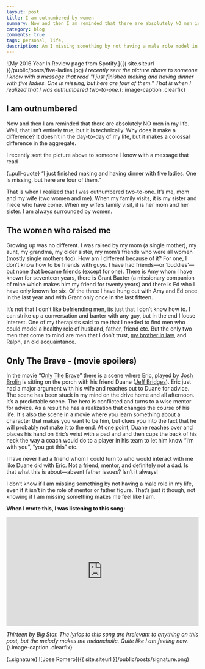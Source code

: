 ```yaml
---
layout: post
title: I am outnumbered by women
summary: Now and then I am reminded that there are absolutely NO men in my life. Well, that isn’t entirely true, but it is technically. Why does it make a difference? It doesn’t in the day-to-day of my life, but it makes a colossal difference in the aggregate.
category: blog
comments: true
tags: personal, life,
description: Am I missing something by not having a male role model in my life?
---
```


![My 2016 Year In Review page from Spotify.]({{ site.siteurl }}/public/posts/five-ladies.jpg)
*I recently sent the picture above to someone I know with a message that read "I just finished making and having dinner with five ladies. One is missing, but here are four of them." That is when I realized that I was outnumbered two-to-one.*{:.image-caption .clearfix}

## I am outnumbered
Now and then I am reminded that there are absolutely NO men in my life. Well, that isn’t entirely true, but it is technically. Why does it make a difference? It doesn’t in the day-to-day of my life, but it makes a colossal difference in the aggregate.

I recently sent the picture above to someone I know with a message that read

{:.pull-quote}
“I just finished making and having dinner with five ladies. One is missing, but here are four of them.”

That is when I realized that I was outnumbered two-to-one. It’s me, mom and my wife (two women and me). When my family visits, it is my sister and niece who have come. When my wife’s family visit, it is her mom and her sister. I am always surrounded by women.

## The women who raised me
Growing up was no different. I was raised by my mom (a single mother), my aunt, my grandma, my older sister, my mom’s friends who were all women (mostly single mothers too). How am I different because of it? For one, I don’t know how to be friends with guys. I have had friends—or ‘buddies’—but none that became friends (except for one). There is Amy whom I have known for seventeen years, there is Grant Baxter (a missionary companion of mine which makes him my friend for twenty years) and there is Ed who I have only known for six. Of the three I have hung out with Amy and Ed once in the last year and with Grant only once in the last fifteen.

It’s not that I don’t like befriending men, its just that I don’t know how to. I can strike up a conversation and banter with any guy, but in the end I loose interest. One of my therapists said to me that I needed to find men who could model a healthy role of husband, father, friend etc. But the only two men that come to mind are men that I don’t trust, [my brother in law](http://martyromero.me/my-brother-in-law-makes-me-nervous), and Ralph, an old acquaintance.

## Only The Brave - (movie spoilers)
In the movie “[Only The Brave](http://www.imdb.com/title/tt3829920/)” there is a scene where Eric, played by [Josh Brolin](http://www.imdb.com/name/nm0000982/?ref_=tt_cl_t1) is sitting on the porch with his friend Duane ([Jeff Bridges](http://www.imdb.com/name/nm0000313/?ref_=tt_cl_t3)). Eric just had a major argument with his wife and reaches out to Duane for advice. The scene has been stuck in my mind on the drive home and all afternoon. It’s a predictable scene. The hero is conflicted and turns to a wise mentor for advice. As a result he has a realization that changes the course of his life. It's also the scene in a movie where you learn something about a character that makes you want to be him, but clues you into the fact that he will probably not make it to the end. At one point, Duane reaches over and places his hand on Eric’s wrist with a pad and and then cups the back of his neck the way a coach would do to a player in his team to let him know “I’m with you”, “you got this” etc.

I have never had a friend whom I could turn to who would interact with me like Duane did with Eric. Not a friend, mentor, and definitely not a dad. Is that what this is about—absent father issues? Isn’t it always!

I don’t know if I am missing something by not having a male role in my life, even if it isn’t in the role of mentor or father figure. That’s just it though, not knowing if I am missing something makes me feel like I am.

**When I wrote this, I was listening to this song:**
 <style>.embed-container { position: relative; padding-bottom: 56.25%; height: 0; overflow: hidden; max-width: 100%; } .embed-container iframe, .embed-container object, .embed-container embed { position: absolute; top: 0; left: 0; width: 100%; height: 100%; }</style>
<div class='embed-container'><iframe src='https://www.youtube.com/embed/pte3Jg-2Ax4?rel=0&amp;t=27s&amp;showinfo=0' frameborder='0' allowfullscreen></iframe></div>

*Thirteen by Big Star. The lyrics to this song are irrelevant to anything on this post, but the melody makes me melancholic. Quite like I am feeling now.*{:.image-caption .clearfix}

{:.signature}
![Jose Romero]({{ site.siteurl }}/public/posts/signature.png)
